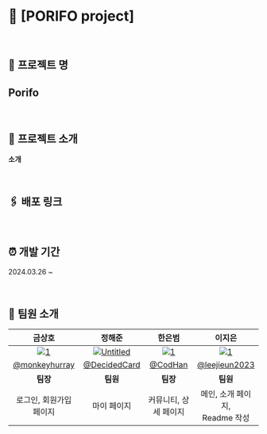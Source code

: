 # 🐬 [PORIFO project]

<br>

## 📌 프로젝트 명
## **Porifo**


<br>

## 📌 프로젝트 소개

**소개**


<br>

## 🖇️ 배포 링크



<br>

## ⏰ 개발 기간

2024.03.26 ~


<br>

## 🍑 팀원 소개

|                  **금상호**                  |             **정해준**             |                 **한은범**                 |               **이지은**                |
| :------------------------------------------: | :--------------------------------: | :----------------------------------------: | :-------------------------------------: |
| <a href="https://imgbb.com/"><img src="https://i.ibb.co/tmcMP7m/1.png" alt="1" border="0"></a> | <a href="https://imgbb.com/"><img src="https://i.ibb.co/SJm6Gc5/Untitled.png" alt="Untitled" border="0" /></a> | <a href="https://imgbb.com/"><img src="https://i.ibb.co/rxqYy5Q/1.png" alt="1" border="0"></a> |<a href="https://imgbb.com/"><img src="https://i.ibb.co/d0js1Cm/1.png" alt="1" border="0"></a> |
| [@monkeyhurray](https://github.com/monkeyhurray) | [@DecidedCard](https://github.com/DecidedCard) | [@CodHan](https://github.com/CodHan) | [@leejieun2023](https://github.com/leejieun2023)|
|                     **팀장**                     |                **팀원**                |                    **팀장**                    |                  **팀원**                  |
|                   로그인, 회원가입 페이지                   |              마이 페이지            |                  커뮤니티, 상세 페이지                 |                메인, 소개 페이지,<br>Readme 작성                |
